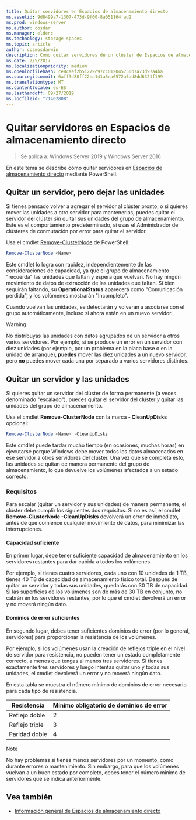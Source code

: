 ```yaml
---
title: Quitar servidores en Espacios de almacenamiento directo
ms.assetid: 9d8499a7-1307-473d-9f00-8a051164fad2
ms.prod: windows-server
ms.author: cosdar
ms.manager: eldenc
ms.technology: storage-spaces
ms.topic: article
author: cosmosdarwin
description: Cómo quitar servidores de un clúster de Espacios de almacenamiento directo en Windows Server.
ms.date: 2/5/2017
ms.localizationpriority: medium
ms.openlocfilehash: ce8caef2b51279c97cc012045750b7a73d97a4ba
ms.sourcegitcommit: 6aff3d88ff22ea141a6ea6572a5ad8dd6321f199
ms.translationtype: MT
ms.contentlocale: es-ES
ms.lasthandoff: 09/27/2019
ms.locfileid: "71402808"
---
```

# <a name="removing-servers-in-storage-spaces-direct"></a>Quitar servidores en Espacios de almacenamiento directo

>Se aplica a: Windows Server 2019 y Windows Server 2016

En este tema se describe cómo quitar servidores en [Espacios de almacenamiento directo](storage-spaces-direct-overview.md) mediante PowerShell.

## <a name="remove-a-server-but-leave-its-drives"></a>Quitar un servidor, pero dejar las unidades

Si tienes pensado volver a agregar el servidor al clúster pronto, o si quieres mover las unidades a otro servidor para mantenerlas, puedes quitar el servidor del clúster *sin* quitar sus unidades del grupo de almacenamiento. Este es el comportamiento predeterminado, si usas el Administrador de clústeres de conmutación por error para quitar el servidor.

Usa el cmdlet [Remove-ClusterNode](https://technet.microsoft.com/library/hh847251.aspx) de PowerShell:

```PowerShell
Remove-ClusterNode <Name>
```

Este cmdlet lo logra con rapidez, independientemente de las consideraciones de capacidad, ya que el grupo de almacenamiento "recuerda" las unidades que faltan y espera que vuelvan. No hay ningún movimiento de datos de extracción de las unidades que faltan. Si bien seguirán faltando, su **OperationalStatus** aparecerá como "Comunicación perdida", y los volúmenes mostrarán "Incompleto".

Cuando vuelvan las unidades, se detectarán y volverán a asociarse con el grupo automáticamente, incluso si ahora están en un nuevo servidor.

   >[!WARNING]
   > No distribuyas las unidades con datos agrupados de un servidor a otros varios servidores. Por ejemplo, si se produce un error en un servidor con diez unidades (por ejemplo, por un problema en la placa base o en la unidad de arranque), **puedes** mover las diez unidades a un nuevo servidor, pero **no** puedes mover cada una por separado a varios servidores distintos.

## <a name="remove-a-server-and-its-drives"></a>Quitar un servidor y las unidades

Si quieres quitar un servidor del clúster de forma permanente (a veces denominado "escalado"), puedes quitar el servidor del clúster *y* quitar las unidades del grupo de almacenamiento.

Usa el cmdlet **Remove-ClusterNode** con la marca **- CleanUpDisks** opcional:

```PowerShell
Remove-ClusterNode <Name> -CleanUpDisks
```

Este cmdlet puede tardar mucho tiempo (en ocasiones, muchas horas) en ejecutarse porque Windows debe mover todos los datos almacenados en ese servidor a otros servidores del clúster. Una vez que se completa esto, las unidades se quitan de manera permanente del grupo de almacenamiento, lo que devuelve los volúmenes afectados a un estado correcto.

### <a name="requirements"></a>Requisitos

Para escalar (quitar un servidor *y* sus unidades) de manera permanente, el clúster debe cumplir los siguientes dos requisitos. Si no es así, el cmdlet **Remove-ClusterNode -CleanUpDisks** devolverá un error de inmediato, antes de que comience cualquier movimiento de datos, para minimizar las interrupciones.

#### <a name="enough-capacity"></a>Capacidad suficiente

En primer lugar, debe tener suficiente capacidad de almacenamiento en los servidores restantes para dar cabida a todos los volúmenes.

Por ejemplo, si tienes cuatro servidores, cada uno con 10 unidades de 1 TB, tienes 40 TB de capacidad de almacenamiento físico total. Después de quitar un servidor y todas sus unidades, quedarás con 30 TB de capacidad. Si las superficies de los volúmenes son de más de 30 TB en conjunto, no cabrán en los servidores restantes, por lo que el cmdlet devolverá un error y no moverá ningún dato.

#### <a name="enough-fault-domains"></a>Dominios de error suficientes

En segundo lugar, debes tener suficientes dominios de error (por lo general, servidores) para proporcionar la resistencia de los volúmenes.

Por ejemplo, si los volúmenes usan la creación de reflejos triple en el nivel de servidor para resistencia, no pueden tener un estado completamente correcto, a menos que tengas al menos tres servidores. Si tienes exactamente tres servidores y luego intentas quitar uno y todas sus unidades, el cmdlet devolverá un error y no moverá ningún dato.

En esta tabla se muestra el número mínimo de dominios de error necesario para cada tipo de resistencia.

|    Resistencia          |    Mínimo obligatorio de dominios de error   |
|------------------------|-------------------------------------|
|    Reflejo doble      |    2                                |
|    Reflejo triple    |    3                                |
|    Paridad doble         |    4                                |

   >[!NOTE]
   > No hay problemas si tienes menos servidores por un momento, como durante errores o mantenimiento. Sin embargo, para que los volúmenes vuelvan a un buen estado por completo, debes tener el número mínimo de servidores que se indica anteriormente.

## <a name="see-also"></a>Vea también

- [Información general de Espacios de almacenamiento directo](storage-spaces-direct-overview.md)
